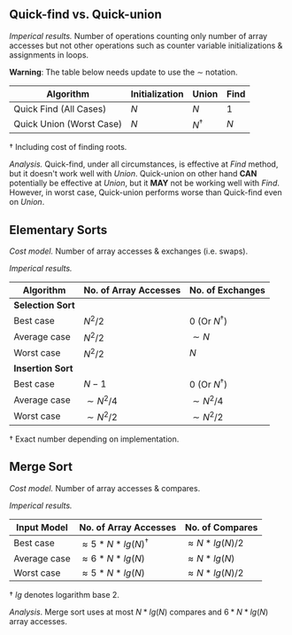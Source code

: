 ## Quick-find vs. Quick-union
*Imperical results.* Number of operations counting only number of array accesses but not other operations such as counter variable initializations & assignments in loops.

**Warning**: The table below needs update to use the $\sim$ notation.

| Algorithm                | Initialization  | Union         | Find |
|--------------------------|-----------------|---------------|------|
| Quick Find (All Cases)   | $N$             | $N$           | $1$  |
| Quick Union (Worst Case) | $N$             | $N^{\dagger}$ | $N$  |

${\dagger}$ Including cost of finding roots.

*Analysis.* Quick-find, under all circumstances, is effective at *Find* method, but it doesn't work well with *Union*. Quick-union on other hand **CAN** potentially be effective at *Union*, but it **MAY** not be working well with *Find*.
However, in worst case, Quick-union performs worse than Quick-find even on *Union*.

## Elementary Sorts
*Cost model.* Number of array accesses & exchanges (i.e. swaps).

*Imperical results.*

| Algorithm          | No. of Array Accesses | No. of Exchanges       |
|--------------------|-----------------------|------------------------|
| **Selection Sort** |                       |                        |
| Best case          | $N^2/2$               | $0$ (Or $N^{\dagger}$) |
| Average case       | $N^2/2$               | $\sim N$               |
| Worst case         | $N^2/2$               | $N$                    |
| **Insertion Sort** |                       |                        |
| Best case          | $N - 1$               | $0$ (Or $N^{\dagger}$) |
| Average case       | $\sim N^2/4$          | $\sim N^2/4$           |
| Worst case         | $\sim N^2/2$          | $\sim N^2/2$           |

${\dagger}$ Exact number depending on implementation.

## Merge Sort
*Cost model.* Number of array accesses & compares.

*Imperical results.*

| Input Model  | No. of Array Accesses         | No. of Compares     |
|--------------|-------------------------------|---------------------|
| Best case    | $\approx 5*N*lg(N)^{\dagger}$ | $\approx N*lg(N)/2$ |
| Average case | $\approx 6*N*lg(N)$           | $\approx N*lg(N)$   |
| Worst case   | $\approx 5*N*lg(N)$           | $\approx N*lg(N)/2$ |

${\dagger}$ $lg$ denotes logarithm base 2.

*Analysis*. Merge sort uses at most $N*lg(N)$ compares and $6*N*lg(N)$ array accesses.
